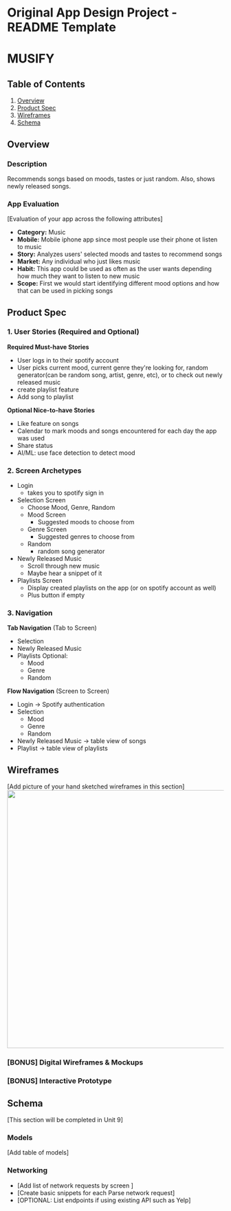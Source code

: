 Original App Design Project - README Template
===

# MUSIFY

## Table of Contents
1. [Overview](#Overview)
1. [Product Spec](#Product-Spec)
1. [Wireframes](#Wireframes)
2. [Schema](#Schema)

## Overview
### Description
Recommends songs based on moods, tastes or just random. Also, shows newly released songs.

### App Evaluation
[Evaluation of your app across the following attributes]
- **Category:** Music
- **Mobile:** Mobile iphone app since most people use their phone ot listen to music
- **Story:** Analyzes users' selected moods and tastes to recommend songs
- **Market:** Any individual who just likes music
- **Habit:** This app could be used as often as the user wants depending how much they want to listen to new music
- **Scope:** First we would start identifying different mood options and how that can be used in picking songs

## Product Spec

### 1. User Stories (Required and Optional)

**Required Must-have Stories**

* User logs in to their spotify account
* User picks current mood, current genre they're looking for, random generator(can be random song, artist, genre, etc), or to check out newly released music
* create playlist feature
* Add song to playlist


**Optional Nice-to-have Stories**

* Like feature on songs
* Calendar to mark moods and songs encountered for each day the app was used
* Share status
* AI/ML: use face detection to detect mood

### 2. Screen Archetypes

* Login
   * takes you to spotify sign in
* Selection Screen
   * Choose Mood, Genre, Random
   * Mood Screen
      * Suggested moods to choose from
   * Genre Screen
      * Suggested genres to choose from
   * Random
      * random song generator
* Newly Released Music
   * Scroll through new music
   * Maybe hear a snippet of it
* Playlists Screen
   * Display created playlists on the app (or on spotify account as well)
   * Plus button if empty

### 3. Navigation

**Tab Navigation** (Tab to Screen)

* Selection
* Newly Released Music
* Playlists
Optional:
   * Mood
   * Genre
   * Random

**Flow Navigation** (Screen to Screen)

* Login -> Spotify authentication
* Selection
   * Mood
   * Genre
   * Random
* Newly Released Music -> table view of songs
* Playlist -> table view of playlists

## Wireframes
[Add picture of your hand sketched wireframes in this section]
<img src="YOUR_WIREFRAME_IMAGE_URL" width=600>

### [BONUS] Digital Wireframes & Mockups

### [BONUS] Interactive Prototype

## Schema 
[This section will be completed in Unit 9]
### Models
[Add table of models]
### Networking
- [Add list of network requests by screen ]
- [Create basic snippets for each Parse network request]
- [OPTIONAL: List endpoints if using existing API such as Yelp]
